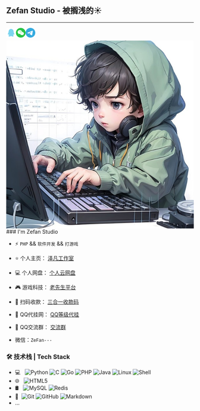 ## Zefan Studio - 被搁浅的☀
---
<a href="http://wpa.qq.com/msgrd?v=3&uin=3111118880&site=qq&menu=yes">
  <img align="left" alt="泽凡 | QQ" width="26px" src="https://raw.githubusercontent.com/ZeFan1206/-/fd70c3dbfb64490ffa47bf2bc57c40aeb3b60b28/QQ.svg" />
</a>
<a href="https://raw.githubusercontent.com/ZeFan1206/-/main/%E6%89%AB%E4%B8%80%E6%89%AB.jpg">
  <img align="left" alt="泽凡 | 微信" width="26px" src="https://raw.githubusercontent.com/ZeFan1206/-/fd70c3dbfb64490ffa47bf2bc57c40aeb3b60b28/%E5%BE%AE%E4%BF%A1.svg" />
</a>
<a href="https://t.me/ZeFan01">
  <img align="left" alt="法外狂徒 | Telegram Channel" width="26px" src="https://raw.githubusercontent.com/Apibug/Apibug/master/icon/Telegram.svg" />
</a>
<br />
<br />
<img align="right" alt="GIF" src="https://raw.githubusercontent.com/ZeFan1206/-/main/b_21862b5a205b4e419a3fbf6e78fb3972.jpg" />
### I'm Zefan Studio 

- ⚡ `PHP` && `软件开发` && `打游戏`

- ⭐ 个人主页： [泽凡工作室](https://www.xxgame.vip/)  

- 💻 个人网盘： [个人云网盘](https://cloud.xxgame.vip/) 

- 🎮 游戏科技： [老先生平台](http://lxs.xxgame.vip/login/) 

- 🧧 扫码收款： [三合一收款码](https://pay.xxgame.vip/) 

- 🐧 QQ代挂网： [QQ等级代挂](http://ilove.xxgame.vip)

- 💬 QQ交流群： [交流群](https://qm.qq.com/q/9738uEdHgY)

- 微信：`ZeFan---`  




### 🛠 技术栈 | Tech Stack

- 💻 &#160; ![Python](https://img.shields.io/badge/python-3-blue)
![C](https://img.shields.io/badge/C-%E8%AF%AD%E8%A8%80-red)
![Go](https://img.shields.io/badge/Go-Lang-green)
![PHP](https://img.shields.io/badge/PHP-5-brightgreen)
![Java](https://img.shields.io/badge/-Java-333333?style=flat&logo=Java&logoColor=007396)
![Linux](https://img.shields.io/badge/-Linux-333333?style=flat&logo=Linux&logoColor=FCC624)
![Shell](https://img.shields.io/badge/Bash-Shell-lightgrey)
- 🌐 &#160; ![HTML5](https://img.shields.io/badge/-HTML5-333333?style=flat&logo=HTML5)
- 🛢 &#160; ![MySQL](https://img.shields.io/badge/-MySQL-333333?style=flat&logo=mysql)
![Redis](https://img.shields.io/badge/Redis-3-red)
- 🔧 &#160;![Git](https://img.shields.io/badge/-Git-333333?style=flat&logo=git)
![GitHub](https://img.shields.io/badge/-GitHub-333333?style=flat&logo=github)
![Markdown](https://img.shields.io/badge/-Markdown-333333?style=flat&logo=markdown)
- ...
